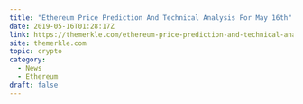 ```yaml
---
title: "Ethereum Price Prediction And Technical Analysis For May 16th"
date: 2019-05-16T01:28:17Z
link: https://themerkle.com/ethereum-price-prediction-and-technical-analysis-for-may-16th/?utm_medium=RSS&utm_source=hune
site: themerkle.com
topic: crypto
category:
  - News
  - Ethereum
draft: false
---
```


